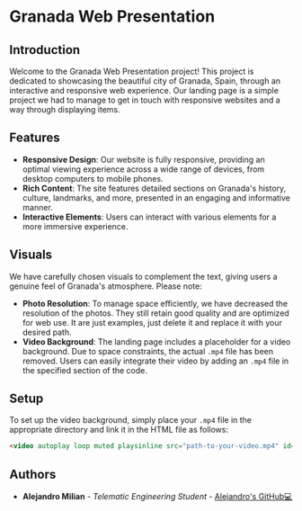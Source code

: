 # Granada Web Presentation

## Introduction

Welcome to the Granada Web Presentation project! This project is dedicated to showcasing the beautiful city of Granada, Spain, through an interactive and responsive web experience. Our landing page is a simple project we had to manage to get in touch with responsive websites and a way through displaying items.  
## Features

- **Responsive Design**: Our website is fully responsive, providing an optimal viewing experience across a wide range of devices, from desktop computers to mobile phones.
- **Rich Content**: The site features detailed sections on Granada's history, culture, landmarks, and more, presented in an engaging and informative manner.
- **Interactive Elements**: Users can interact with various elements for a more immersive experience.

## Visuals

We have carefully chosen visuals to complement the text, giving users a genuine feel of Granada's atmosphere. Please note:
- **Photo Resolution**: To manage space efficiently, we have decreased the resolution of the photos. They still retain good quality and are optimized for web use. It are just examples, just delete it and replace it with your desired path.
- **Video Background**: The landing page includes a placeholder for a video background. Due to space constraints, the actual `.mp4` file has been removed. Users can easily integrate their video by adding an `.mp4` file in the specified section of the code.

## Setup

To set up the video background, simply place your `.mp4` file in the appropriate directory and link it in the HTML file as follows:

```html
<video autoplay loop muted playsinline src="path-to-your-video.mp4" id="myVideo"></video>
```

## Authors

  - **Alejandro Milian** - *Telematic Engineering Student* -
    [Alejandro's GitHub💻](https://github.com/amilian89)
